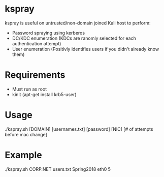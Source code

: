 # kspray
kspray is useful on untrusted/non-domain joined Kali host to perform:
- Password spraying using kerberos
- DC/KDC enumeration (KDCs are ranomly selected for each authentication attempt)
- User enumeration (Positivly identifies users if you didn't already know them)

# Requirements
- Must run as root
- kinit (apt-get install krb5-user)

# Usage
./kspray.sh [DOMAIN] [usernames.txt] [password] [NIC] [# of attempts before mac change]

# Example
./kspray.sh CORP.NET users.txt Spring2018 eth0 5
